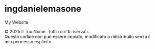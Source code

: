 # ingdanielemasone
My Website


© 2025 Il Tuo Nome. Tutti i diritti riservati.  
Questo codice non può essere copiato, modificato o ridistribuito senza il mio permesso esplicito.
